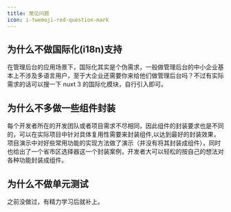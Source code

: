 ```yaml
---
title: 常见问题
icon: i-twemoji-red-question-mark
---
```



## 为什么不做国际化(i18n)支持  
在管理后台的应用场景下，国际化其实是个伪需求，一般做管理后台的中小企业基本上不涉及多语言用户，至于大企业还需要你来给他们做管理后台吗？不过有实际需求的话可以搜一下 nuxt 3 的国际化模块，自行引入即可。  

## 为什么不多做一些组件封装  
每个开发者所在的开发团队或者项目需求不尽相同，因此组件的封装要求也是不同的，可以在实际项目中针对具体复用性需要来封装组件,以达到最好的封装效果，项目演示中对好些常用功能的实现方法做了演示（并没有将其封装成组件），同时也给出了一个省市区选择器这一个封装案例，开发者大可以轻松的按自己的想法对各种功能封装成组件。  

## 为什么不做单元测试  
之前没做过，有精力学习后就补上。
